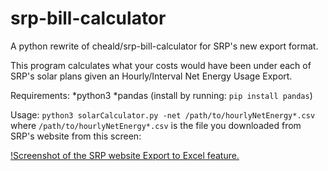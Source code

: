 # srp-bill-calculator
A python rewrite of cheald/srp-bill-calculator for SRP's new export format.

This program calculates what your costs would have been under each of SRP's solar plans given an Hourly/Interval Net Energy Usage Export.

Requirements:
*python3
*pandas (install by running: `pip install pandas`)

Usage:
`python3 solarCalculator.py -net /path/to/hourlyNetEnergy*.csv`
where `/path/to/hourlyNetEnergy*.csv` is the file you downloaded from SRP's website from this screen:

[!Screenshot of the SRP website Export to Excel feature.](./ExportToExcel.png)